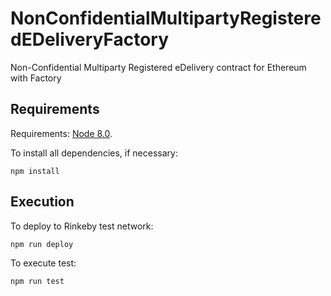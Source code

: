 # NonConfidentialMultipartyRegisteredEDeliveryFactory
Non-Confidential Multiparty Registered eDelivery contract for Ethereum with Factory

## Requirements
Requirements: [Node 8.0](https://nodejs.org/en/download/).

To install all dependencies, if necessary:
```
npm install
```
## Execution
To deploy to Rinkeby test network:
```
npm run deploy
```

To execute test:
```
npm run test
```
